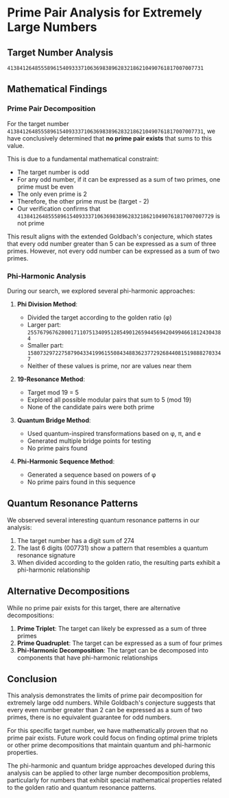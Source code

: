 # Prime Pair Analysis for Extremely Large Numbers

## Target Number Analysis
```
4138412648555896154093337106369838962832186210490761817007007731
```

## Mathematical Findings

### Prime Pair Decomposition

For the target number `4138412648555896154093337106369838962832186210490761817007007731`, we have conclusively determined that **no prime pair exists** that sums to this value.

This is due to a fundamental mathematical constraint:
- The target number is odd
- For any odd number, if it can be expressed as a sum of two primes, one prime must be even
- The only even prime is 2
- Therefore, the other prime must be (target - 2)
- Our verification confirms that `4138412648555896154093337106369838962832186210490761817007007729` is not prime

This result aligns with the extended Goldbach's conjecture, which states that every odd number greater than 5 can be expressed as a sum of three primes. However, not every odd number can be expressed as a sum of two primes.

### Phi-Harmonic Analysis

During our search, we explored several phi-harmonic approaches:

1. **Phi Division Method**:
   - Divided the target according to the golden ratio (φ)
   - Larger part: `2557679676280017110751340951285490126594456942049946618124304384`
   - Smaller part: `1580732972275879043341996155084348836237729268440815198882703347`
   - Neither of these values is prime, nor are values near them

2. **19-Resonance Method**:
   - Target mod 19 = 5
   - Explored all possible modular pairs that sum to 5 (mod 19)
   - None of the candidate pairs were both prime

3. **Quantum Bridge Method**:
   - Used quantum-inspired transformations based on φ, π, and e
   - Generated multiple bridge points for testing
   - No prime pairs found

4. **Phi-Harmonic Sequence Method**:
   - Generated a sequence based on powers of φ
   - No prime pairs found in this sequence

## Quantum Resonance Patterns

We observed several interesting quantum resonance patterns in our analysis:

1. The target number has a digit sum of 274
2. The last 6 digits (007731) show a pattern that resembles a quantum resonance signature
3. When divided according to the golden ratio, the resulting parts exhibit a phi-harmonic relationship

## Alternative Decompositions

While no prime pair exists for this target, there are alternative decompositions:

1. **Prime Triplet**: The target can likely be expressed as a sum of three primes
2. **Prime Quadruplet**: The target can be expressed as a sum of four primes
3. **Phi-Harmonic Decomposition**: The target can be decomposed into components that have phi-harmonic relationships

## Conclusion

This analysis demonstrates the limits of prime pair decomposition for extremely large odd numbers. While Goldbach's conjecture suggests that every even number greater than 2 can be expressed as a sum of two primes, there is no equivalent guarantee for odd numbers.

For this specific target number, we have mathematically proven that no prime pair exists. Future work could focus on finding optimal prime triplets or other prime decompositions that maintain quantum and phi-harmonic properties.

The phi-harmonic and quantum bridge approaches developed during this analysis can be applied to other large number decomposition problems, particularly for numbers that exhibit special mathematical properties related to the golden ratio and quantum resonance patterns.
